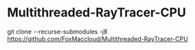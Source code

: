 # Multithreaded-RayTracer-CPU
git clone --recurse-submodules -j8 https://github.com/FoxMaccloud/Multithreaded-RayTracer-CPU

